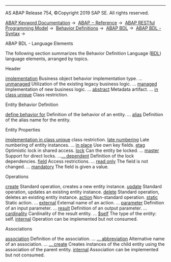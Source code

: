  

* * *

AS ABAP Release 754, ©Copyright 2019 SAP SE. All rights reserved.

[ABAP Keyword Documentation](https://help.sap.com/doc/abapdocu_754_index_htm/7.54/en-US/abenabap.htm) →  [ABAP − Reference](https://help.sap.com/doc/abapdocu_754_index_htm/7.54/en-US/abenabap_reference.htm) →  [ABAP RESTful Programming Model](https://help.sap.com/doc/abapdocu_754_index_htm/7.54/en-US/abenrestful_abap_programming.htm) →  [Behavior Definitions](https://help.sap.com/doc/abapdocu_754_index_htm/7.54/en-US/abenabap_behavior_definitions.htm) →  [ABAP BDL](https://help.sap.com/doc/abapdocu_754_index_htm/7.54/en-US/abenabap_bdl.htm) →  [ABAP BDL - Syntax](https://help.sap.com/doc/abapdocu_754_index_htm/7.54/en-US/abenbdl_syntax.htm) → 

ABAP BDL - Language Elements

The following section summarizes the Behavior Definition Language ([BDL](https://help.sap.com/doc/abapdocu_754_index_htm/7.54/en-US/abenbdl_glosry.htm "Glossary Entry")) language elements, arranged by topics.

Header

[implementation](https://help.sap.com/doc/abapdocu_754_index_htm/7.54/en-US/abenbdl_implementation.htm) Business object behavior implementation type.
... [unmanaged](https://help.sap.com/doc/abapdocu_754_index_htm/7.54/en-US/abenbdl_implementation.htm) Utilization of the existing legacy business logic.
... [managed](https://help.sap.com/doc/abapdocu_754_index_htm/7.54/en-US/abenbdl_implementation.htm) Implementation of new business logic.
... [abstract](https://help.sap.com/doc/abapdocu_754_index_htm/7.54/en-US/abenbdl_implementation.htm) Metadata artifact.
... [in class unique](https://help.sap.com/doc/abapdocu_754_index_htm/7.54/en-US/abenbdl_implementation.htm) Class restriction.

Entity Behavior Definition

[define behavior for](https://help.sap.com/doc/abapdocu_754_index_htm/7.54/en-US/abenbdl_define_behavior.htm) Definition of the behavior of an entity.
... [alias](https://help.sap.com/doc/abapdocu_754_index_htm/7.54/en-US/abenbdl_alias.htm) Definition of the alias name for the entity.

Entity Properties

[implementation in class unique](https://help.sap.com/doc/abapdocu_754_index_htm/7.54/en-US/abenbdl_in_class_unique.htm) class restriction.
[late numbering](https://help.sap.com/doc/abapdocu_754_index_htm/7.54/en-US/abenbdl_late_numbering.htm) Late numbering of entity instances.
... [in place](https://help.sap.com/doc/abapdocu_754_index_htm/7.54/en-US/abenbdl_late_numbering.htm) Use own key fields.
[etag](https://help.sap.com/doc/abapdocu_754_index_htm/7.54/en-US/abenbdl_etag.htm) Optimistic lock in shared access.
[lock](https://help.sap.com/doc/abapdocu_754_index_htm/7.54/en-US/abenbdl_lock.htm) Can the entity be locked.
... [master](https://help.sap.com/doc/abapdocu_754_index_htm/7.54/en-US/abenbdl_lock.htm) Support for direct locks.
...[... dependent](https://help.sap.com/doc/abapdocu_754_index_htm/7.54/en-US/abenbdl_lock.htm) Definition of the lock dependencies.
[field](https://help.sap.com/doc/abapdocu_754_index_htm/7.54/en-US/abenbdl_field.htm) Access restrictions.
... [read only](https://help.sap.com/doc/abapdocu_754_index_htm/7.54/en-US/abenbdl_field.htm) The field is not changed.
... [mandatory](https://help.sap.com/doc/abapdocu_754_index_htm/7.54/en-US/abenbdl_field.htm) The field is given a value.

Operations

[create](https://help.sap.com/doc/abapdocu_754_index_htm/7.54/en-US/abenbdl_standard_operations.htm) Standard operation, creates a new entity instance.
[update](https://help.sap.com/doc/abapdocu_754_index_htm/7.54/en-US/abenbdl_standard_operations.htm) Standard operation, updates an existing entity instance.
[delete](https://help.sap.com/doc/abapdocu_754_index_htm/7.54/en-US/abenbdl_standard_operations.htm) Standard operation, deletes an existing entity instance.
[action](https://help.sap.com/doc/abapdocu_754_index_htm/7.54/en-US/abenbdl_action.htm) Non-standard operation.
[static](https://help.sap.com/doc/abapdocu_754_index_htm/7.54/en-US/abenbdl_action.htm) Static action.
... [external](https://help.sap.com/doc/abapdocu_754_index_htm/7.54/en-US/abenbdl_action.htm) External name of an action.
... [parameter](https://help.sap.com/doc/abapdocu_754_index_htm/7.54/en-US/abenbdl_action.htm) Definition of an input parameter.
... [result](https://help.sap.com/doc/abapdocu_754_index_htm/7.54/en-US/abenbdl_action.htm) Definition of an output parameter.
... [cardinality](https://help.sap.com/doc/abapdocu_754_index_htm/7.54/en-US/abenbdl_action.htm) Cardinality of the result entity.
... [$self](https://help.sap.com/doc/abapdocu_754_index_htm/7.54/en-US/abenbdl_action.htm) The type of the entity: self.
[internal](https://help.sap.com/doc/abapdocu_754_index_htm/7.54/en-US/abenbdl_action.htm) Operation can be implemented but not consumed.

Associations

[association](https://help.sap.com/doc/abapdocu_754_index_htm/7.54/en-US/abenbdl_association.htm) Definition of the association.
... [... abbreviation](https://help.sap.com/doc/abapdocu_754_index_htm/7.54/en-US/abenbdl_association.htm) Alternative name of an association.
... [... create](https://help.sap.com/doc/abapdocu_754_index_htm/7.54/en-US/abenbdl_association.htm) Creates instances of the child entity using the association of the parent entity.
[internal](https://help.sap.com/doc/abapdocu_754_index_htm/7.54/en-US/abenbdl_association.htm) Association can be implemented but not consumed.